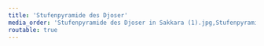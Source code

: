 ```yaml
---
title: 'Stufenpyramide des Djoser'
media_order: 'Stufenpyramide des Djoser in Sakkara (1).jpg,Stufenpyramide des Djoser in Sakkara (2).jpg,Stufenpyramide des Djoser in Sakkara (3).jpg,Stufenpyramide des Djoser in Sakkara (4).jpg,Stufenpyramide des Djoser in Sakkara (5).jpg,Stufenpyramide des Djoser in Sakkara (6).jpg,Stufenpyramide des Djoser in Sakkara (7).jpg,Stufenpyramide des Djoser in Sakkara (9).jpg,Stufenpyramide des Djoser in Sakkara (10).jpg,Stufenpyramide des Djoser in Sakkara (11).jpg,Stufenpyramide des Djoser in Sakkara (8).jpg'
routable: true
---
```


